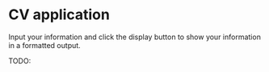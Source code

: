 # CV application

Input your information and click the display button to show your information in a formatted output.

TODO: